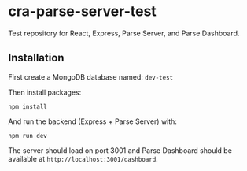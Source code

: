 # cra-parse-server-test

Test repository for React, Express, Parse Server, and Parse Dashboard.

## Installation

First create a MongoDB database named: `dev-test`

Then install packages:

```
npm install
```

And run the backend (Express + Parse Server) with:

```
npm run dev
```

The server should load on port 3001 and Parse Dashboard should be available at `http://localhost:3001/dashboard`.
